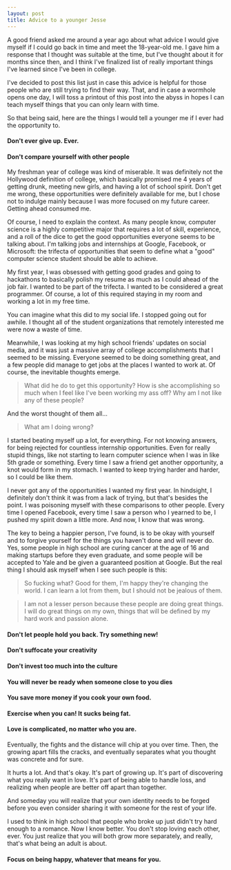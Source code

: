 ```yaml
---
layout: post
title: Advice to a younger Jesse
---
```

A good friend asked me around a year ago about what advice I would give myself if I could go back in time and meet the 18-year-old me. I gave him a response that I thought was suitable at the time, but I've thought about it for months since then, and I think I've finalized list of really important things I've learned since I've been in college.

I've decided to post this list just in case this advice is helpful for those people who are still trying to find their way. That, and in case a wormhole opens one day, I will toss a printout of this post into the abyss in hopes I can teach myself things that you can only learn with time.

So that being said, here are the things I would tell a younger me if I ever had the opportunity to.

#### Don't ever give up. Ever.

#### Don't compare yourself with other people

My freshman year of college was kind of miserable. It was definitely not the Hollywood definition of college, which basically promised me 4 years of getting drunk, meeting new girls, and having a lot of school spirit. Don't get me wrong, these opportunities were definitely available for me, but I chose not to indulge mainly because I was more focused on my future career. Getting ahead consumed me.

Of course, I need to explain the context. As many people know, computer science is a highly competitive major that requires a lot of skill, experience, and a roll of the dice to get the good opportunities everyone seems to be talking about. I'm talking jobs and internships at Google, Facebook, or Microsoft: the trifecta of opportunities that seem to define what a "good" computer science student should be able to achieve.

My first year, I was obsessed with getting good grades and going to hackathons to basically polish my resume as much as I could ahead of the job fair. I wanted to be part of the trifecta. I wanted to be considered a great programmer. Of course, a lot of this required staying in my room and working a lot in my free time.

You can imagine what this did to my social life. I stopped going out for awhile. I thought all of the student organizations that remotely interested me were now a waste of time.

Meanwhile, I was looking at my high school friends' updates on social media, and it was just a massive array of college accomplishments that I seemed to be missing. Everyone seemed to be doing something great, and a few people did manage to get jobs at the places I wanted to work at. Of course, the inevitable thoughts emerge.

> What did he do to get this opportunity? How is she accomplishing so much when I feel like I've been working my ass off? Why am I not like any of these people?

And the worst thought of them all...

> What am I doing wrong?

I started beating myself up a lot, for everything. For not knowing answers, for being rejected for countless internship opportunities. Even for really stupid things, like not starting to learn computer science when I was in like 5th grade or something. Every time I saw a friend get another opportunity, a knot would form in my stomach. I wanted to keep trying harder and harder, so I could be like them.

I never got any of the opportunities I wanted my first year. In hindsight, I definitely don't think it was from a lack of trying, but that's besides the point. I was poisoning myself with these comparisons to other people. Every time I opened Facebook, every time I saw a person who I yearned to be, I pushed my spirit down a little more. And now, I know that was wrong.

The key to being a happier person, I've found, is to be okay with yourself and to forgive yourself for the things you haven't done and will never do. Yes, some people in high school are curing cancer at the age of 16 and making startups before they even graduate, and some people will be accepted to Yale and be given a guaranteed position at Google. But the real thing I should ask myself when I see such people is this:

> So fucking what? Good for them, I'm happy they're changing the world. I can learn a lot from them, but I should not be jealous of them. 

>I am not a lesser person because these people are doing great things. I will do great things on my own, things that will be defined by my hard work and passion alone.

#### Don't let people hold you back. Try something new!

#### Don't suffocate your creativity

#### Don't invest too much into the culture

#### You will never be ready when someone close to you dies

#### You save more money if you cook your own food.

#### Exercise when you can! It sucks being fat.

#### Love is complicated, no matter who you are.

Eventually, the fights and the distance will chip at you over time. Then, the growing apart fills the cracks, and eventually separates what you thought was concrete and for sure. 

It hurts a lot. And that's okay. It's part of growing up. It's part of discovering what you really want in love. It's part of being able to handle loss, and realizing when people are better off apart than together.

And someday you will realize that your own identity needs to be forged before you even consider sharing it with someone for the rest of your life.

I used to think in high school that people who broke up just didn't try hard enough to a romance. Now I know better. You don't stop loving each other, ever. You just realize that you will both grow more separately, and really, that's what being an adult is about. 

#### Focus on being happy, whatever that means for you.
